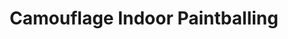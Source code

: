 ---
title: "Camouflage Indoor Paintballing"
address: "Camouflage Indoor Paintballing, Doagh Business Park 11 Kilbride Road Doagh, Ballyclare, Co. Antrim, BT39 0QA"
tel: "+44 (0)28 9334 2777"
county: "Antrim"
category: "Archery"
type: "Content"
lat: "54.74597930908203"
lng: "-6.0509352684021"
---